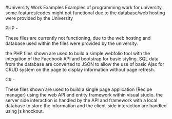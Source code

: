 #University Work Examples
Examples of programming work for university, some features/codes might not functional due to the database/web hosting were provided by the University


PHP - 

These files are currently not functioning, due to the web hosting and database used within the files were provided by the university.

the PHP files shown are used to build a simple webfolio tool with the integation of the Facebook API and bootstrap for basic styling.
SQL data from the database are converted to JSON to allow the use of basic Ajax for CRUD system on the page to display information without page refresh.


C# - 

These files shown are used to build a single page application (Recipe manager) using the web API and entity framework within visual studio.
the server side interaction is handled by the API and framework with a local database to store the information and the client-side interaction are handled using js knockout.
